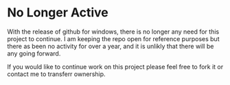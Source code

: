 # No Longer Active

With the release of github for windows, there is no longer any need for this project to continue. I am keeping the repo 
open for reference purposes but there as been no activity for over a year, and it is unlikly that there will be any going 
forward.

If you would like to continue work on this project please feel free to fork it or contact me to transferr ownership.
